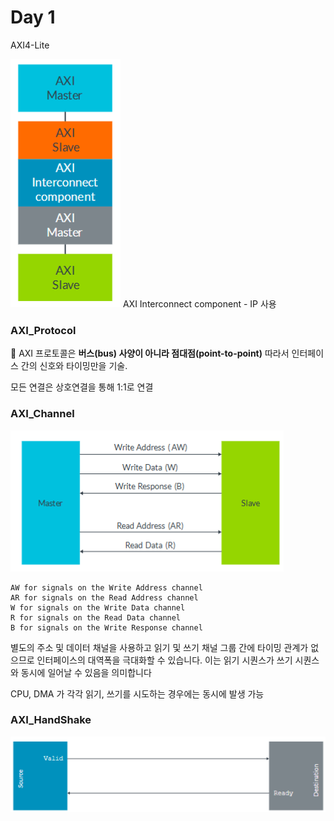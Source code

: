# Day 1

AXI4-Lite

![alt text](../img/AXI_protocol.png)
AXI Interconnect component - IP 사용


### AXI_Protocol
📝 AXI 프로토콜은 **버스(bus) 사양이 아니라 점대점(point-to-point)** 따라서 인터페이스 간의 신호와 타이밍만을 기술.

모든 연결은 상호연결을 통해 1:1로 연결

### AXI_Channel
![alt text](../img/AXI_Channel.png)

```
AW for signals on the Write Address channel
AR for signals on the Read Address channel
W for signals on the Write Data channel
R for signals on the Read Data channel
B for signals on the Write Response channel
```

별도의 주소 및 데이터 채널을 사용하고 읽기 및 쓰기 채널 그룹 간에 타이밍 관계가 없으므로 인터페이스의 대역폭을 극대화할 수 있습니다. 이는 읽기 시퀀스가 쓰기 시퀀스와 동시에 일어날 수 있음을 의미합니다

CPU, DMA 가 각각 읽기, 쓰기를 시도하는 경우에는 동시에 발생 가능

### AXI_HandShake

![alt text](../img/AXI_HandShake.png)
